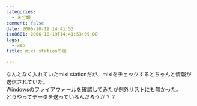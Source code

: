 ```yaml
---
categories:
  - 未分類
comment: false
date: 2006-10-19 14:41:53
iso8601: 2006-10-19T14:41:53+09:00
tags:
  - web
title: mixi stationの謎

---
```


<div class="entry-body">
  <p>なんとなく入れていたmixi stationだが、mixiをチェックするとちゃんと情報が送信されていた。<br />
    Windowsのファイアウォールを確認してみたが例外リストにも無かった。<br />
    どうやってデータを送っているんだろうか？？</p>
</div>
